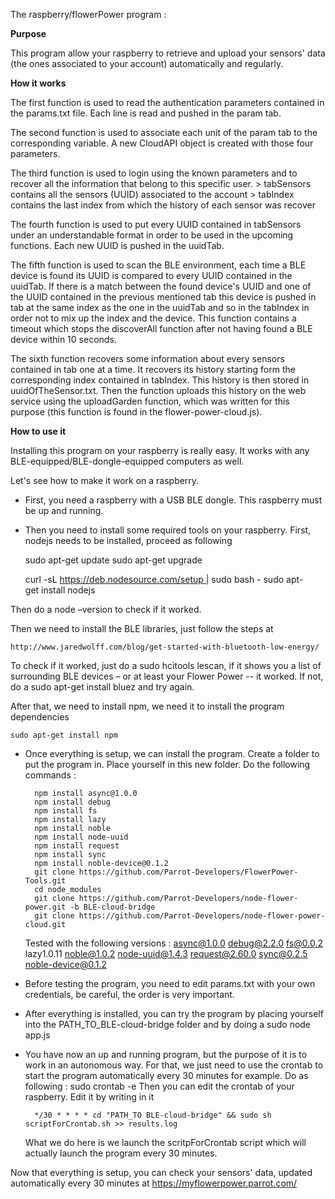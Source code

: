 The raspberry/flowerPower program :

**Purpose**

This program allow your raspberry to retrieve and upload your sensors' data (the ones associated to your account) automatically and regularly.

**How it works**

The first function is used to read the authentication parameters contained in the params.txt file. 
Each line is read and pushed in the param tab. 

The second function is used to associate each unit of the param tab to the corresponding variable. A new CloudAPI object is created with those four parameters. 

The third function is used to login using the known parameters and to recover all the information that belong to this specific user. 
	> tabSensors contains all the sensors (UUID) associated to the account
	> tabIndex contains the last index from which the history of each sensor was recover

The fourth function is used to put every UUID contained in tabSensors under an understandable format in order to be used in the upcoming functions. Each new UUID is pushed in the uuidTab.

The fifth function is used to scan the BLE environment, each time a BLE device is found its UUID is compared to every UUID contained in the uuidTab. If there is a match between the found device's UUID and one of the UUID contained in the previous mentioned tab this device is pushed in tab at the same index as the one in the uuidTab and so in the tabIndex in order not to mix up the index and the device. This function contains a timeout which stops the discoverAll function after not having found a BLE device within 10 seconds.

The sixth function recovers some information about every sensors contained in tab one at a time. It recovers its history starting form the corresponding index contained in tabIndex. This history is then stored in uuidOfTheSensor.txt. Then the function uploads this history on the web service using the uploadGarden function, which was written for this purpose (this function is found in the flower-power-cloud.js). 


**How to use it**

Installing this program on your raspberry is really easy. It works with any BLE-equipped/BLE-dongle-equipped computers as well.

Let's see how to make it work on a raspberry.
- First, you need a raspberry with a USB BLE dongle. This raspberry must be up and running.
- Then you need to install some required tools on your raspberry.
	First, nodejs needs to be installed, proceed as following 
	
	sudo apt-get update sudo apt-get upgrade
	
	curl -sL https://deb.nodesource.com/setup | sudo bash -
	sudo apt-get install nodejs
	
	
Then do a node –version to check if it worked.

Then we need to install the BLE libraries, just follow the steps at 
	
	http://www.jaredwolff.com/blog/get-started-with-bluetooth-low-energy/
	

To check if it worked, just do a sudo hcitools lescan, if it shows you a list of surrounding 	BLE devices – or at least your Flower Power -- it worked. 
If not, do a sudo apt-get install bluez and try again.

After that, we need to install npm, we need it to install the program dependencies

	sudo apt-get install npm

- Once everything is setup, we can install the program.
	Create a folder to put the program in. 
	Place yourself in this new folder.
	Do the following commands :
			
		npm install async@1.0.0
		npm install debug
		npm install fs
		npm install lazy
		npm install noble
		npm install node-uuid
		npm install request
		npm install sync
		npm install noble-device@0.1.2
		git clone https://github.com/Parrot-Developers/FlowerPower-Tools.git
		cd node_modules
		git clone https://github.com/Parrot-Developers/node-flower-power.git -b BLE-cloud-bridge 
		git clone https://github.com/Parrot-Developers/node-flower-power-cloud.git

    Tested with the following versions : 
    async@1.0.0
    debug@2.2.0
    fs@0.0.2
    lazy1.0.11
    noble@1.0.2
    node-uuid@1.4.3
    request@2.60.0
    sync@0.2.5
    noble-device@0.1.2

- Before testing the program, you need to edit params.txt with your own credentials, be careful, the order is very important.

- After everything is installed, you can try the program by placing yourself into the PATH_TO_BLE-cloud-bridge folder and by doing a sudo node app.js

- You have now an up and running program, but the purpose of it is to work in an autonomous way. For that, we just need to use the crontab to start the program automatically every 30 minutes for example. Do as following :
	sudo crontab -e 
	Then you can edit the crontab of your raspberry. Edit it by writing in it 
	
		*/30 * * * * cd "PATH_TO BLE-cloud-bridge" && sudo sh scriptForCrontab.sh >> results.log
		
	What we do here is we launch the scritpForCrontab script which will actually launch the program every 30 minutes. 


Now that everything is setup, you can check your sensors' data, updated automatically every 30 minutes at https://myflowerpower.parrot.com/
